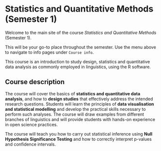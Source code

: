 
<!-- README.md is generated from README.Rmd. Please edit that file -->

# Statistics and Quantitative Methods (Semester 1)

<!-- badges: start -->
<!-- badges: end -->

Welcome to the main site of the course *Statistics and Quantitative
Methods* (Semester 1).

This will be your go-to place throughout the semester. Use the menu
above to navigate to info pages under `Course info`.

This course is an introduction to study design, statistics and
quantitative data analysis as commonly employed in linguistics, using
the R software.

## Course description

The course will cover the basics of **statistics and quantitative data
analysis**, and how to **design studies** that effectively address the
intended research questions. Students will learn the principles of
**data visualisation and statistical modelling** and develop the
practical skills necessary to perform such analyses. The course will
draw examples from different branches of linguistics and will provide
students with hands-on experience in open science practices.

The course will teach you how to carry out statistical inference using
**Null Hypothesis Significance Testing** and how to correctly interpret
p-values and confidence intervals.
